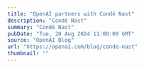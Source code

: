 ```yaml
---
title: "OpenAI partners with Condé Nast"
description: "Condé Nast"
summary: "Condé Nast"
pubDate: "Tue, 20 Aug 2024 11:00:00 GMT"
source: "OpenAI Blog"
url: "https://openai.com/blog/conde-nast"
thumbnail: ""
---
```


